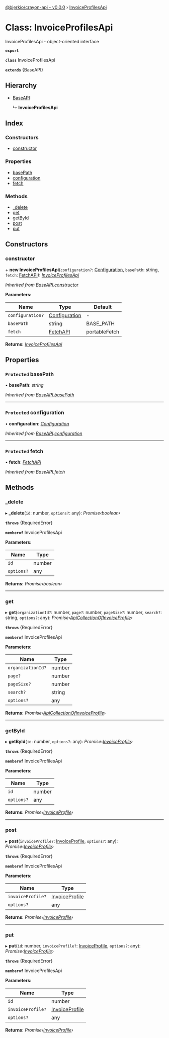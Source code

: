 [@bjerkio/crayon-api - v0.0.0](../README.md) › [InvoiceProfilesApi](invoiceprofilesapi.md)

# Class: InvoiceProfilesApi

InvoiceProfilesApi - object-oriented interface

**`export`** 

**`class`** InvoiceProfilesApi

**`extends`** {BaseAPI}

## Hierarchy

* [BaseAPI](baseapi.md)

  ↳ **InvoiceProfilesApi**

## Index

### Constructors

* [constructor](invoiceprofilesapi.md#constructor)

### Properties

* [basePath](invoiceprofilesapi.md#protected-basepath)
* [configuration](invoiceprofilesapi.md#protected-configuration)
* [fetch](invoiceprofilesapi.md#protected-fetch)

### Methods

* [_delete](invoiceprofilesapi.md#_delete)
* [get](invoiceprofilesapi.md#get)
* [getById](invoiceprofilesapi.md#getbyid)
* [post](invoiceprofilesapi.md#post)
* [put](invoiceprofilesapi.md#put)

## Constructors

###  constructor

\+ **new InvoiceProfilesApi**(`configuration?`: [Configuration](configuration.md), `basePath`: string, `fetch`: [FetchAPI](../interfaces/fetchapi.md)): *[InvoiceProfilesApi](invoiceprofilesapi.md)*

*Inherited from [BaseAPI](baseapi.md).[constructor](baseapi.md#constructor)*

**Parameters:**

Name | Type | Default |
------ | ------ | ------ |
`configuration?` | [Configuration](configuration.md) | - |
`basePath` | string |  BASE_PATH |
`fetch` | [FetchAPI](../interfaces/fetchapi.md) |  portableFetch |

**Returns:** *[InvoiceProfilesApi](invoiceprofilesapi.md)*

## Properties

### `Protected` basePath

• **basePath**: *string*

*Inherited from [BaseAPI](baseapi.md).[basePath](baseapi.md#protected-basepath)*

___

### `Protected` configuration

• **configuration**: *[Configuration](configuration.md)*

*Inherited from [BaseAPI](baseapi.md).[configuration](baseapi.md#protected-configuration)*

___

### `Protected` fetch

• **fetch**: *[FetchAPI](../interfaces/fetchapi.md)*

*Inherited from [BaseAPI](baseapi.md).[fetch](baseapi.md#protected-fetch)*

## Methods

###  _delete

▸ **_delete**(`id`: number, `options?`: any): *Promise‹boolean›*

**`throws`** {RequiredError}

**`memberof`** InvoiceProfilesApi

**Parameters:**

Name | Type |
------ | ------ |
`id` | number |
`options?` | any |

**Returns:** *Promise‹boolean›*

___

###  get

▸ **get**(`organizationId?`: number, `page?`: number, `pageSize?`: number, `search?`: string, `options?`: any): *Promise‹[ApiCollectionOfInvoiceProfile](../interfaces/apicollectionofinvoiceprofile.md)›*

**`throws`** {RequiredError}

**`memberof`** InvoiceProfilesApi

**Parameters:**

Name | Type |
------ | ------ |
`organizationId?` | number |
`page?` | number |
`pageSize?` | number |
`search?` | string |
`options?` | any |

**Returns:** *Promise‹[ApiCollectionOfInvoiceProfile](../interfaces/apicollectionofinvoiceprofile.md)›*

___

###  getById

▸ **getById**(`id`: number, `options?`: any): *Promise‹[InvoiceProfile](../interfaces/invoiceprofile.md)›*

**`throws`** {RequiredError}

**`memberof`** InvoiceProfilesApi

**Parameters:**

Name | Type |
------ | ------ |
`id` | number |
`options?` | any |

**Returns:** *Promise‹[InvoiceProfile](../interfaces/invoiceprofile.md)›*

___

###  post

▸ **post**(`invoiceProfile?`: [InvoiceProfile](../interfaces/invoiceprofile.md), `options?`: any): *Promise‹[InvoiceProfile](../interfaces/invoiceprofile.md)›*

**`throws`** {RequiredError}

**`memberof`** InvoiceProfilesApi

**Parameters:**

Name | Type |
------ | ------ |
`invoiceProfile?` | [InvoiceProfile](../interfaces/invoiceprofile.md) |
`options?` | any |

**Returns:** *Promise‹[InvoiceProfile](../interfaces/invoiceprofile.md)›*

___

###  put

▸ **put**(`id`: number, `invoiceProfile?`: [InvoiceProfile](../interfaces/invoiceprofile.md), `options?`: any): *Promise‹[InvoiceProfile](../interfaces/invoiceprofile.md)›*

**`throws`** {RequiredError}

**`memberof`** InvoiceProfilesApi

**Parameters:**

Name | Type |
------ | ------ |
`id` | number |
`invoiceProfile?` | [InvoiceProfile](../interfaces/invoiceprofile.md) |
`options?` | any |

**Returns:** *Promise‹[InvoiceProfile](../interfaces/invoiceprofile.md)›*
